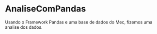 # AnaliseComPandas
Usando o Framework Pandas e uma base de dados do Mec, fizemos uma analise dos dados.
